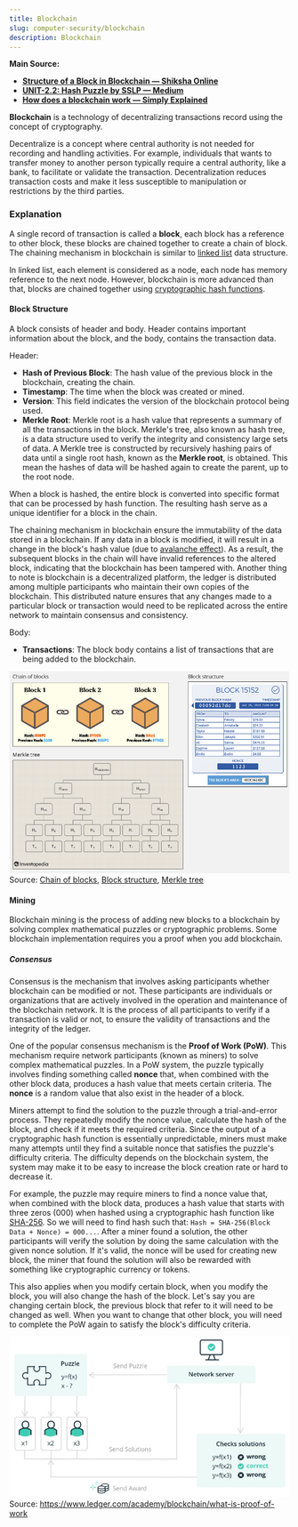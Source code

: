 ```yaml
---
title: Blockchain
slug: computer-security/blockchain
description: Blockchain
---
```


**Main Source:**

- **[Structure of a Block in Blockchain — Shiksha Online](https://www.shiksha.com/online-courses/articles/structure-of-a-block-in-blockchain/)**
- **[UNIT-2.2: Hash Puzzle by SSLP — Medium](https://medium.com/@slpbphdvit/unit-2-2-hash-puzzle-9eeb9d25196e)**
- **[How does a blockchain work — Simply Explained](https://youtu.be/SSo_EIwHSd4?si=PHEwccOano4XOC2G)**

**Blockchain** is a technology of decentralizing transactions record using the concept of cryptography.

Decentralize is a concept where central authority is not needed for recording and handling activities. For example, individuals that wants to transfer money to another person typically require a central authority, like a bank, to facilitate or validate the transaction. Decentralization reduces transaction costs and make it less susceptible to manipulation or restrictions by the third parties.

### Explanation

A single record of transaction is called a **block**, each block has a reference to other block, these blocks are chained together to create a chain of block. The chaining mechanism in blockchain is similar to [linked list](/data-structures-and-algorithms/linked-list) data structure.

In linked list, each element is considered as a node, each node has memory reference to the next node. However, blockchain is more advanced than that, blocks are chained together using [cryptographic hash functions](/computer-security/hash-function).

#### Block Structure

A block consists of header and body. Header contains important information about the block, and the body, contains the transaction data.

Header:

- **Hash of Previous Block**: The hash value of the previous block in the blockchain, creating the chain.
- **Timestamp**: The time when the block was created or mined.
- **Version**: This field indicates the version of the blockchain protocol being used.
- **Merkle Root**: Merkle root is a hash value that represents a summary of all the transactions in the block. Merkle's tree, also known as hash tree, is a data structure used to verify the integrity and consistency large sets of data. A Merkle tree is constructed by recursively hashing pairs of data until a single root hash, known as the **Merkle root**, is obtained. This mean the hashes of data will be hashed again to create the parent, up to the root node.

When a block is hashed, the entire block is converted into specific format that can be processed by hash function. The resulting hash serve as a unique identifier for a block in the chain.

The chaining mechanism in blockchain ensure the immutability of the data stored in a blockchain. If any data in a block is modified, it will result in a change in the block's hash value (due to [avalanche effect](/computer-security/hash-function#properties--example)). As a result, the subsequent blocks in the chain will have invalid references to the altered block, indicating that the blockchain has been tampered with. Another thing to note is blockchain is a decentralized platform, the ledger is distributed among multiple participants who maintain their own copies of the blockchain. This distributed nature ensures that any changes made to a particular block or transaction would need to be replicated across the entire network to maintain consensus and consistency.

Body:

- **Transactions**: The block body contains a list of transactions that are being added to the blockchain.

![Blockchain structure](./blockchain-structure.png)  
Source: [Chain of blocks](https://money.com/what-is-blockchain/), [Block structure](https://www.shiksha.com/online-courses/articles/structure-of-a-block-in-blockchain/), [Merkle tree](https://www.investopedia.com/terms/m/merkle-tree.asp)

#### Mining

Blockchain mining is the process of adding new blocks to a blockchain by solving complex mathematical puzzles or cryptographic problems. Some blockchain implementation requires you a proof when you add blockchain.

##### Consensus

Consensus is the mechanism that involves asking participants whether blockchain can be modified or not. These participants are individuals or organizations that are actively involved in the operation and maintenance of the blockchain network. It is the process of all participants to verify if a transaction is valid or not, to ensure the validity of transactions and the integrity of the ledger.

One of the popular consensus mechanism is the **Proof of Work (PoW)**. This mechanism require network participants (known as miners) to solve complex mathematical puzzles. In a PoW system, the puzzle typically involves finding something called **nonce** that, when combined with the other block data, produces a hash value that meets certain criteria. The **nonce** is a random value that also exist in the header of a block.

Miners attempt to find the solution to the puzzle through a trial-and-error process. They repeatedly modify the nonce value, calculate the hash of the block, and check if it meets the required criteria. Since the output of a cryptographic hash function is essentially unpredictable, miners must make many attempts until they find a suitable nonce that satisfies the puzzle's difficulty criteria. The difficulty depends on the blockchain system, the system may make it to be easy to increase the block creation rate or hard to decrease it.

For example, the puzzle may require miners to find a nonce value that, when combined with the block data, produces a hash value that starts with three zeros (000) when hashed using a cryptographic hash function like [SHA-256](/computer-security/sha#sha-2). So we will need to find hash such that: `Hash = SHA-256(Block Data + Nonce) = 000...`. After a miner found a solution, the other participants will verify the solution by doing the same calculation with the given nonce solution. If it's valid, the nonce will be used for creating new block, the miner that found the solution will also be rewarded with something like cryptographic currency or tokens.

This also applies when you modify certain block, when you modify the block, you will also change the hash of the block. Let's say you are changing certain block, the previous block that refer to it will need to be changed as well. When you want to change that other block, you will need to complete the PoW again to satisfy the block's difficulty criteria.

![PoW](./pow.png)  
Source: https://www.ledger.com/academy/blockchain/what-is-proof-of-work
